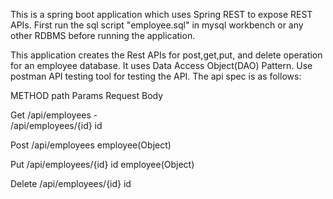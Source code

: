 This is a spring boot application which uses Spring REST to expose REST APIs.
First run the sql script "employee.sql" in mysql workbench or any other RDBMS before running the application.

This application creates the Rest APIs for post,get,put, and delete operation for an employee database. It uses Data Access Object(DAO) Pattern.
Use postman API testing tool for testing the API.
The api spec is as follows:

METHOD              path                     Params               Request Body

Get               /api/employees              -                   
                  /api/employees/{id}        id
                  
Post              /api/employees                                    employee(Object)

Put               /api/employees/{id}        id                     employee(Object)

Delete            /api/employees/{id}        id
